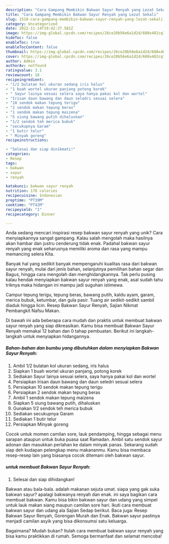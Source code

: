 ```yaml
---
description: "Cara Gampang Membikin Bakwan Sayur Renyah yang Lezat Sekali"
title: "Cara Gampang Membikin Bakwan Sayur Renyah yang Lezat Sekali"
slug: 1518-cara-gampang-membikin-bakwan-sayur-renyah-yang-lezat-sekali
category: Uncategorized
date: 2022-11-14T19:42:37.581Z
image: https://img-global.cpcdn.com/recipes/26ce20b56e6a1d2d/680x482cq70/bakwan-sayur-renyah-foto-resep-utama.jpg
hideToc: false
enableToc: true
enableTocContent: false
thumbnail: https://img-global.cpcdn.com/recipes/26ce20b56e6a1d2d/680x482cq70/bakwan-sayur-renyah-foto-resep-utama.jpg
cover: https://img-global.cpcdn.com/recipes/26ce20b56e6a1d2d/680x482cq70/bakwan-sayur-renyah-foto-resep-utama.jpg
author: Admin
authorAv: notfound
ratingvalue: 3.1
reviewcount: 18
recipeingredient:
- "1/2 bulatan kol ukuran sedang iris halus"
- "1 buah wortel ukuran panjang potong korek"
- " Sayur lainya sesuai selera saya hanya pakai kol dan wortel"
- "Irisan daun bawang dan daun seledri sesuai selera"
- "10 sendok makan tepung terigu"
- "2 sendok makan tepung beras"
- "1 sendok makan tepung maizena"
- "5 siung bawang putih dihaluskan"
- "1/2 sendok teh merica bubuk"
- "secukupnya Garam"
- "1 butir telur"
- " Minyak goreng"
recipeinstructions:

- "Selesai dan siap dinikmati!"
categories:
- Resep
tags:
- bakwan
- sayur
- renyah

katakunci: bakwan sayur renyah 
nutrition: 178 calories
recipecuisine: Indonesian
preptime: "PT39M"
cooktime: "PT42M"
recipeyield: "1"
recipecategory: Dinner

---
```





Anda sedang mencari inspirasi resep bakwan sayur renyah yang unik? Cara menyiapkannya sangat gampang. Kalau salah mengolah maka hasilnya akan hambar dan justru cenderung tidak enak. Padahal bakwan sayur renyah yang enak seharusnya memiliki aroma dan rasa yang mampu memancing selera Kita.





Banyak hal yang sedikit banyak mempengaruhi kualitas rasa dari bakwan sayur renyah, mulai dari jenis bahan, selanjutnya pemilihan bahan segar dan Bagus, hingga cara mengolah dan menghidangkannya. Tak perlu pusing kalau hendak menyiapkan bakwan sayur renyah yang enak,      asal sudah tahu triknya maka hidangan ini mampu jadi suguhan istimewa.














Campur tepung terigu, tepung beras, bawang putih, kaldu ayam, garam, merica bubuk, ketumbar, dan gula pasir. Tuang air sedikit-sedikit sambil diaduk hingga licin. Resep Bakwan Sayur Renyah, Sajian Nikmat Pembangkit Nafsu Makan.






Di bawah ini ada beberapa cara mudah dan praktis untuk membuat bakwan sayur renyah yang siap dikreasikan. Kamu bisa membuat Bakwan Sayur Renyah memakai 12 bahan dan 0 tahap pembuatan. Berikut ini langkah-langkah untuk menyiapkan hidangannya.

<!--inarticleads1-->

##### Bahan-bahan dan bumbu yang dibutuhkan dalam menyiapkan Bakwan Sayur Renyah:

1. Ambil 1/2 bulatan kol ukuran sedang, iris halus
1. Siapkan 1 buah wortel ukuran panjang, potong korek
1. Sediakan  Sayur lainya sesuai selera, saya hanya pakai kol dan wortel
1. Persiapkan Irisan daun bawang dan daun seledri sesuai selera
1. Persiapkan 10 sendok makan tepung terigu
1. Persiapkan 2 sendok makan tepung beras
1. Ambil 1 sendok makan tepung maizena
1. Siapkan 5 siung bawang putih, dihaluskan
1. Gunakan 1/2 sendok teh merica bubuk
1. Sediakan secukupnya Garam
1. Sediakan 1 butir telur
1. Persiapkan  Minyak goreng


Cocok untuk momen camilan sore, lauk pendamping, hingga sebagai menu sarapan ataupun untuk buka puasa saat Ramadan. Ambil satu sendok sayur adonan dan masukkan perlahan ke dalam minyak panas. Sekarang sudah siap deh kudapan pelengkap menu makananmu. Kamu bisa membaca resep-resep lain yang biasanya cocok ditemani oleh bakwan sayur. 

<!--inarticleads2-->

#####  untuk membuat Bakwan Sayur Renyah:


1. Selesai dan siap dihidangkan!

Bakwan atau bala-bala. adalah makanan sejuta umat. siapa yang gak suka bakwan sayur? apalagi bakwanya renyah dan enak. ini saya bagikan cara membuat bakwan. Kamu bisa bikin bakwan sayur dan udang yang simpel untuk lauk makan siang maupun camilan sore hari. Ikuti cara membuat bakwan sayur dan udang ala Sajian Sedap berikut. Baca juga: Resep Bakwan Sayur Renyah, Gorengan Murah dan Enak. Bakwan sayur pastinya menjadi camilan asyik yang bisa dikonsumsi satu keluarga. 

Bagaimana? Mudah bukan? Itulah cara membuat bakwan sayur renyah yang bisa kamu praktikkan di rumah. Semoga bermanfaat dan selamat mencoba!
